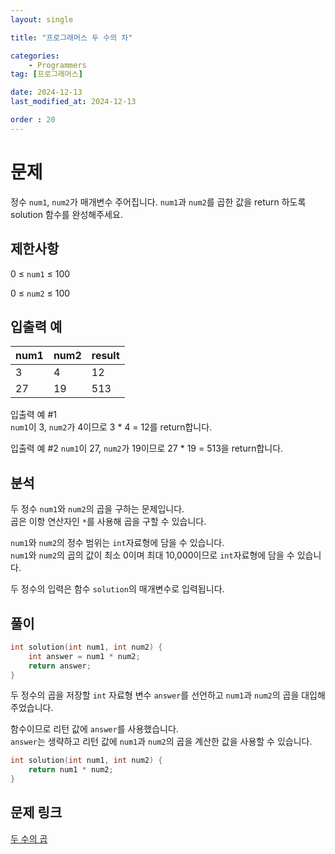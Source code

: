 ```yaml
---
layout: single

title: "프로그래머스 두 수의 차"

categories:
    - Programmers
tag: [프로그래머스]

date: 2024-12-13
last_modified_at: 2024-12-13

order : 20
---
```


# 문제

정수 `num1`, `num2`가 매개변수 주어집니다. `num1`과 `num2`를 곱한 값을 return 하도록 solution 함수를 완성해주세요.

## 제한사항

0 ≤ `num1` ≤ 100

0 ≤ `num2` ≤ 100

## 입출력 예

|num1|num2|result|
|---|---|---|
|3|4|12|
|27|19|513|

입출력 예 #1  
`num1`이 3, `num2`가 4이므로 3 * 4 = 12를 return합니다.

입출력 예 #2
`num1`이 27, `num2`가 19이므로 27 * 19 = 513을 return합니다.

## 분석

두 정수 `num1`와 `num2`의 곱을 구하는 문제입니다.  
곱은 이항 연산자인 `*`를 사용해 곱을 구할 수 있습니다.

`num1`와 `num2`의 정수 범위는 `int`자료형에 담을 수 있습니다.  
`num1`와 `num2`의 곱의 값이 최소 0이며 최대 10,000이므로 `int`자료형에 담을 수 있습니다.

두 정수의 입력은 함수 `solution`의 매개변수로 입력됩니다.

## 풀이

```cpp
int solution(int num1, int num2) {
    int answer = num1 * num2;
    return answer;
}
```

두 정수의 곱을 저장할 `int` 자료형 변수 `answer`를 선언하고 `num1`과 `num2`의 곱을 대입해주었습니다.

함수이므로 리턴 값에 `answer`를 사용했습니다.  
`answer`는 생략하고 리턴 값에 `num1`과 `num2`의 곱을 계산한 값을 사용할 수 있습니다.

```cpp
int solution(int num1, int num2) {
    return num1 * num2;
}
```

## 문제 링크

[두 수의 곱](https://school.programmers.co.kr/learn/courses/30/lessons/120804)
